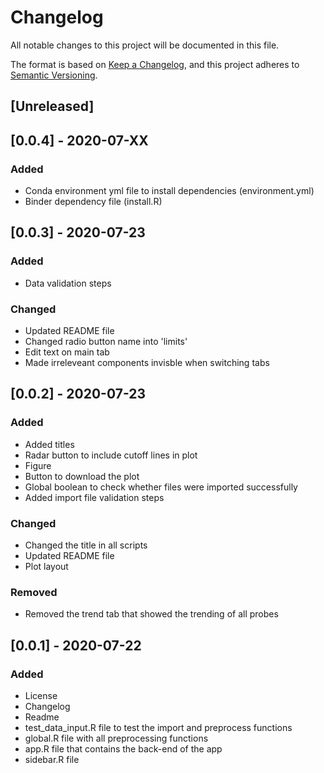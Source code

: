 # Changelog
All notable changes to this project will be documented in this file.

The format is based on [Keep a Changelog](https://keepachangelog.com/en/1.0.0/),
and this project adheres to [Semantic Versioning](https://semver.org/spec/v2.0.0.html).

## [Unreleased]

## [0.0.4] - 2020-07-XX

### Added
- Conda environment yml file to install dependencies (environment.yml)
- Binder dependency file (install.R)

## [0.0.3] - 2020-07-23

### Added
- Data validation steps

### Changed
- Updated README file
- Changed radio button name into 'limits'
- Edit text on main tab
- Made irreleveant components invisble when switching tabs

## [0.0.2] - 2020-07-23

### Added
- Added titles
- Radar button to include cutoff lines in plot
- Figure
- Button to download the plot
- Global boolean to check whether files were imported successfully
- Added import file validation steps

### Changed
- Changed the title in all scripts
- Updated README file
- Plot layout

### Removed
- Removed the trend tab that showed the trending of all probes

## [0.0.1] - 2020-07-22

### Added
- License
- Changelog
- Readme
- test_data_input.R file to test the import and preprocess functions
- global.R file with all preprocessing functions
- app.R file that contains the back-end of the app
- sidebar.R file
